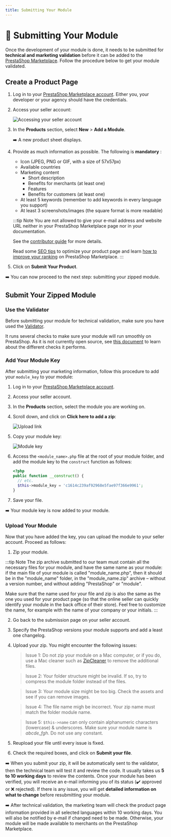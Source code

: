 ```yaml
---
title: Submitting Your Module
---
```


# :bow_and_arrow: Submitting Your Module

Once the development of your module is done, it needs to be submitted for **technical and marketing validation** before it can be added to the [PrestaShop Marketplace](https://addons.prestashop.com/en/). Follow the procedure below to get your module validated.

## Create a Product Page

1. Log in to your [PrestaShop Marketplace account](https://addons.prestashop.com/en/login). Either you, your developer or your agency should have the credentials.

2. Access your seller account:

    ![Accessing your seller account](/assets/images/submission/submission-seller-account.png)

3. In the **Products** section, select **New** > **Add a Module**.

    :arrow_right: A new product sheet displays.

4. Provide as much information as possible. The following is **mandatory** :

    - Icon (JPEG, PNG or GIF, with a size of 57x57px)
    - Available countries
    - Marketing content
        - Short description
        - Benefits for merchants (at least one)
        - Features
        - Benefits for customers (at least one)
    - At least 5 keywords (remember to add keywords in every language you support)
    - At least 3 screenshots/images (the square format is more readable)

    :::tip Note
    You are not allowed to give your e-mail address and website URL neither in your PrestaShop Marketplace page nor in your documentation.

    See the [contributor guide](https://addons.prestashop.com/en/content/23-contributor-guide-module-product-page) for more details.

    Read some [SEO tips](https://app.hubspot.com/documents/4323170/view/90080577?accessId=8a317f) to optimize your product page and learn [how to improve your ranking](https://app.hubspot.com/documents/4323170/view/90080777?accessId=9bbc45) on PrestaShop Marketplace.
    :::

5. Click on **Submit Your Product**.

:arrow_right: You can now proceed to the next step: submitting your zipped module.

## Submit Your Zipped Module

### Use the Validator

Before submitting your module for technical validation, make sure you have used the [Validator](https://validator.prestashop.com/).

It runs several checks to make sure your module will run smoothly on PrestaShop. As it is not currently open source, see [this document](https://docs.google.com/document/d/1ti40qkdW0kKhSWTJX6lwH-485alLd21YX9VZnq-roZ8/edit?usp=sharing) to learn about the different checks it performs.

### Add Your Module Key

After submitting your marketing information, follow this procedure to add your `module_key` to your module:

1. Log in to your [PrestaShop Marketplace account](https://addons.prestashop.com/en/login).

2. Access your seller account.

3. In the **Products** section, select the module you are working on.

4. Scroll down, and click on **Click here to add a zip**:

    ![Upload link](/assets/images/submission/submission-upload-link.png)

5. Copy your module key:

    ![Module key](/assets/images/submission/submission-module-key.png)

6. Access the `<module_name>.php` file at the root of your module folder, and add the module key to the `construct` function as follows:

    ```php
    <?php
    public function __construct() {
      // etc.
      $this->module_key = 'c1614c239af92968e5fae97f366e9961';
    }
    ```

7. Save your file.

:arrow_right: Your module key is now added to your module.

### Upload Your Module

Now that you have added the key, you can upload the module to your seller account. Proceed as follows:

1. Zip your module. 

  :::tip Note
  The zip archive submitted to our team must contain all the necessary files for your module, and have the same name as your module: if the main file of your module is called "module_name.php", then it should be in the "module_name" folder, in the "module_name.zip" archive – without a version number, and without adding "PrestaShop" or "module".

  Make sure that the name used for your file and zip is also the same as the one you used for your product page (so that the online seller can quickly identify your module in the back office of their store). Feel free to customize the name, for example with the name of your company or your initials.
  :::

2. Go back to the submission page on your seller account.

3. Specify the PrestaShop versions your module supports and add a least one changelog.

3. Upload your zip. You might encounter the following issues:

    > Issue 1: Do not zip your module on a Mac computer, or if you do, use a Mac cleaner such as [ZipCleaner](https://www.macupdate.com/app/mac/25497/zipcleaner) to remove the additional files.

    > Issue 2: Your folder structure might be invalid. If so, try to compress the module folder instead of the files.

    > Issue 3: Your module size might be too big. Check the assets and see if you can remove images.

    > Issue 4: The file name migh be incorrect. Your zip name must match the folder module name.

    > Issue 5: `$this->name` can only contain alphanumeric characters (lowercase) & underscores. Make sure your module name is *abcde_fgh*. Do not use any constant.

4. Reupload your file until every issue is fixed.

5. Check the required boxes, and click on **Submit your file**.

:arrow_right: When you submit your zip, it will be automatically sent to the validator, then the technical team will test it and review the code.  It usually takes us **5 to 10 working days** to review the contents. Once your module has been verified, you will receive an e-mail informing you of its status (:heavy_check_mark:&nbsp;approved or :x:&nbsp;rejected). If there is any issue, you will get **detailed information on what to change** before resubmitting your module.

:arrow_right: After technical validation, the marketing team will check the product page information provided in all selected languages within 10 working days. You will also be notified by e-mail if changed need to be made. Otherwise, your module will be made available to merchants on the PrestaShop Marketplace.
